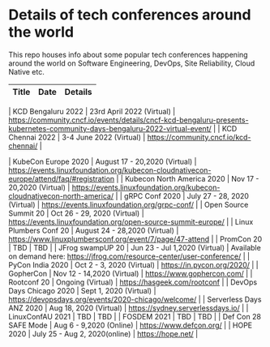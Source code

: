 # Details of tech conferences around the world

This repo houses info about some popular tech conferences happening
around the world on Software Engineering, DevOps, Site Reliability,
Cloud Native etc.

| Title				|	Date			|				Details								|
| ----------------------------	| ---------------------------- 	| ----------------------------------------------------------------------------------------------|

| KCD Bengaluru 2022  | 23rd April 2022 (Virtual)  | https://community.cncf.io/events/details/cncf-kcd-bengaluru-presents-kubernetes-community-days-bengaluru-2022-virtual-event/ |
| KCD Chennai 2022  |  3-4 June 2022 (Virtual) | https://community.cncf.io/kcd-chennai/ |

| KubeCon Europe 2020		| August 17 - 20,2020 (Virtual)	| https://events.linuxfoundation.org/kubecon-cloudnativecon-europe/attend/faq/#registration	|
| Kubecon North America 2020	| Nov 17 - 20,2020 (Virtual)	| https://events.linuxfoundation.org/kubecon-cloudnativecon-north-america/			|
| gRPC Conf 2020		| July 27 - 28, 2020 (Virtual)	| https://events.linuxfoundation.org/grpc-conf/							|
| Open Source Summit 20		| Oct 26 - 29, 2020 (Virtual)	| https://events.linuxfoundation.org/open-source-summit-europe/					|
| Linux Plumbers Conf 20	| August 24 - 28,2020 (Virtual)	| https://www.linuxplumbersconf.org/event/7/page/47-attend					|
| PromCon 20	      		| TBD	      	      		| TBD												|
| JFrog swampUP 20		| Jun 23 - Jul 1,2020 (Virtual)	| Available on demand here: https://jfrog.com/resource-center/user-conference/			|
| PyCon India 2020		| Oct 2 - 3, 2020 (Virtual)	| https://in.pycon.org/2020/									|
| GopherCon   			| Nov 12 - 14,2020 (Virtual)	| https://www.gophercon.com/									|
| Rootconf 20			| Ongoing (Virtual)		| https://hasgeek.com/rootconf									|
| DevOps Days Chicago 2020	| Sept 1, 2020 (Virtual)	| https://devopsdays.org/events/2020-chicago/welcome/						|
| Serverless Days ANZ 2020	| Aug 18, 2020 (Virtual)	| https://sydney.serverlessdays.io/								|
| LinuxConfAU 2021    		| TBD 	       			| TBD												|
| FOSDEM 2021 			| TBD				| TBD												|
| Def Con 28 SAFE Mode		| Aug 6 - 9,2020 (Online)	| https://www.defcon.org/									|
| HOPE 2020  	  		| July 25 - Aug 2, 2020(online)	| https://hope.net/										|
